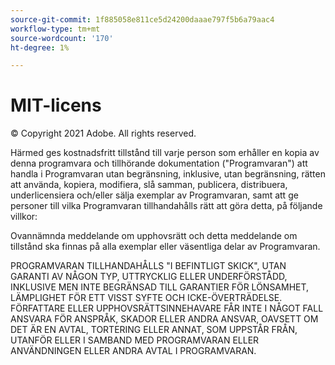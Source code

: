 ```yaml
---
source-git-commit: 1f885058e811ce5d24200daaae797f5b6a79aac4
workflow-type: tm+mt
source-wordcount: '170'
ht-degree: 1%

---
```

# MIT-licens

© Copyright 2021 Adobe. All rights reserved.

Härmed ges kostnadsfritt tillstånd till varje person som erhåller en kopia av denna programvara och tillhörande dokumentation (&quot;Programvaran&quot;) att handla i Programvaran utan begränsning, inklusive, utan begränsning, rätten att använda, kopiera, modifiera, slå samman, publicera, distribuera, underlicensiera och/eller sälja exemplar av Programvaran, samt att ge personer till vilka Programvaran tillhandahålls rätt att göra detta, på följande villkor:

Ovannämnda meddelande om upphovsrätt och detta meddelande om tillstånd ska finnas på alla exemplar eller väsentliga delar av Programvaran.

PROGRAMVARAN TILLHANDAHÅLLS &quot;I BEFINTLIGT SKICK&quot;, UTAN GARANTI AV NÅGON TYP, UTTRYCKLIG ELLER UNDERFÖRSTÅDD, INKLUSIVE MEN INTE BEGRÄNSAD TILL GARANTIER FÖR LÖNSAMHET, LÄMPLIGHET FÖR ETT VISST SYFTE OCH ICKE-ÖVERTRÄDELSE. FÖRFATTARE ELLER UPPHOVSRÄTTSINNEHAVARE FÅR INTE I NÅGOT FALL ANSVARA FÖR ANSPRÅK, SKADOR ELLER ANDRA ANSVAR, OAVSETT OM DET ÄR EN AVTAL, TORTERING ELLER ANNAT, SOM UPPSTÅR FRÅN, UTANFÖR ELLER I SAMBAND MED PROGRAMVARAN ELLER ANVÄNDNINGEN ELLER ANDRA AVTAL I PROGRAMVARAN.
